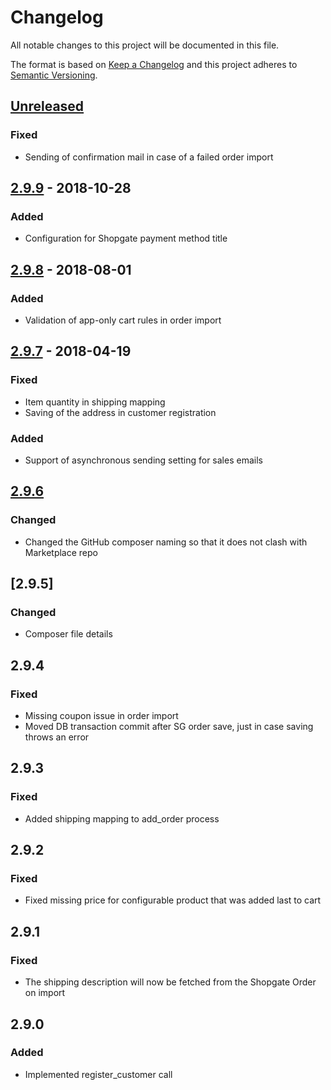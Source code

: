 # Changelog

All notable changes to this project will be documented in this file.

The format is based on [Keep a Changelog](http://keepachangelog.com/) and this project adheres to [Semantic Versioning](http://semver.org/).

## [Unreleased]
### Fixed
- Sending of confirmation mail in case of a failed order import

## [2.9.9] - 2018-10-28
### Added
- Configuration for Shopgate payment method title

## [2.9.8] - 2018-08-01
### Added
- Validation of app-only cart rules in order import

## [2.9.7] - 2018-04-19
### Fixed
- Item quantity in shipping mapping
- Saving of the address in customer registration
### Added
- Support of asynchronous sending setting for sales emails

## [2.9.6]
### Changed
- Changed the GitHub composer naming so that it does not clash with Marketplace repo

## [2.9.5]
### Changed
- Composer file details

## 2.9.4
### Fixed
- Missing coupon issue in order import
- Moved DB transaction commit after SG order save, just in case saving throws an error

## 2.9.3
### Fixed
- Added shipping mapping to add_order process

## 2.9.2
### Fixed
- Fixed missing price for configurable product that was added last to cart

## 2.9.1
### Fixed
- The shipping description will now be fetched from the Shopgate Order on import

## 2.9.0
### Added
- Implemented register_customer call

[Unreleased]: https://github.com/shopgate/cart-integration-magento2-import/compare/2.9.9...HEAD
[2.9.9]: https://github.com/shopgate/cart-integration-magento2-import/compare/2.9.8...2.9.9
[2.9.8]: https://github.com/shopgate/cart-integration-magento2-import/compare/2.9.7...2.9.8
[2.9.7]: https://github.com/shopgate/cart-integration-magento2-import/compare/2.9.6...2.9.7
[2.9.6]: https://github.com/shopgate/cart-integration-magento2-import/compare/2.9.5...2.9.6
